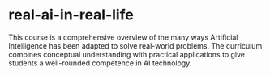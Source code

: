 # real-ai-in-real-life
This course is a comprehensive overview of the many ways Artificial Intelligence has been adapted to solve real-world problems. The curriculum combines conceptual understanding with practical applications to give students a well-rounded competence in AI technology.

